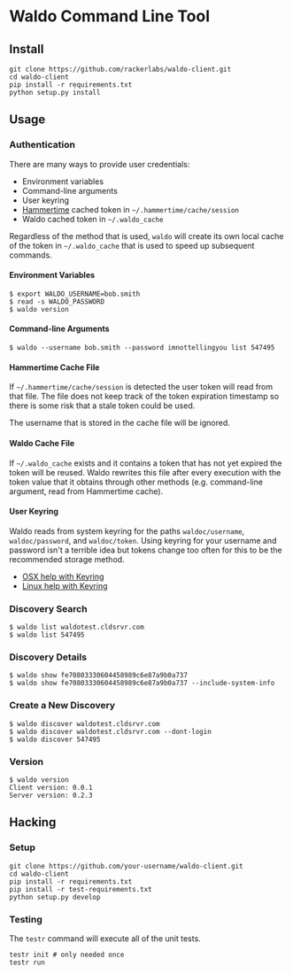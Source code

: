 # Waldo Command Line Tool

## Install

```
git clone https://github.com/rackerlabs/waldo-client.git
cd waldo-client
pip install -r requirements.txt
python setup.py install
```

## Usage

### Authentication

There are many ways to provide user credentials:

* Environment variables
* Command-line arguments
* User keyring
* [Hammertime](https://github.rackspace.com/matt-martz/hammertime) cached
  token in `~/.hammertime/cache/session`
* Waldo cached token in `~/.waldo_cache`

Regardless of the method that is used, `waldo` will create its own local cache
of the token in `~/.waldo_cache` that is used to speed up subsequent commands.

#### Environment Variables

```
$ export WALDO_USERNAME=bob.smith
$ read -s WALDO_PASSWORD
$ waldo version
```

#### Command-line Arguments

```
$ waldo --username bob.smith --password imnottellingyou list 547495
```

#### Hammertime Cache File

If `~/.hammertime/cache/session` is detected the user token will read from that
file. The file does not keep track of the token expiration timestamp so there
is some risk that a stale token could be used.

The username that is stored in the cache file will be ignored.

#### Waldo Cache File

If `~/.waldo_cache` exists and it contains a token that has not yet expired the
token will be reused. Waldo rewrites this file after every execution with the
token value that it obtains through other methods (e.g. command-line argument,
read from Hammertime cache).

#### User Keyring

Waldo reads from system keyring for the paths `waldoc/username`,
`waldoc/password`, and `waldoc/token`. Using keyring for your username and
password isn't a terrible idea but tokens change too often for this to be the
recommended storage method.

* [OSX help with Keyring](http://www.macworld.com/article/2013756/how-to-manage-passwords-with-keychain-access.html)
* [Linux help with Keyring](https://wiki.gnome.org/action/show/Projects/GnomeKeyring)


### Discovery Search

```
$ waldo list waldotest.cldsrvr.com
$ waldo list 547495
```

### Discovery Details

```
$ waldo show fe70803330604458989c6e87a9b0a737
$ waldo show fe70803330604458989c6e87a9b0a737 --include-system-info
```

### Create a New Discovery

```
$ waldo discover waldotest.cldsrvr.com
$ waldo discover waldotest.cldsrvr.com --dont-login
$ waldo discover 547495
```

### Version

```
$ waldo version
Client version: 0.0.1
Server version: 0.2.3
```

## Hacking

### Setup

```
git clone https://github.com/your-username/waldo-client.git
cd waldo-client
pip install -r requirements.txt
pip install -r test-requirements.txt
python setup.py develop
```

### Testing

The `testr` command will execute all of the unit tests.

```
testr init # only needed once
testr run
```
